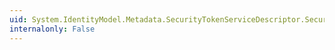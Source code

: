 ```yaml
---
uid: System.IdentityModel.Metadata.SecurityTokenServiceDescriptor.SecurityTokenServiceEndpoints
internalonly: False
---
```

